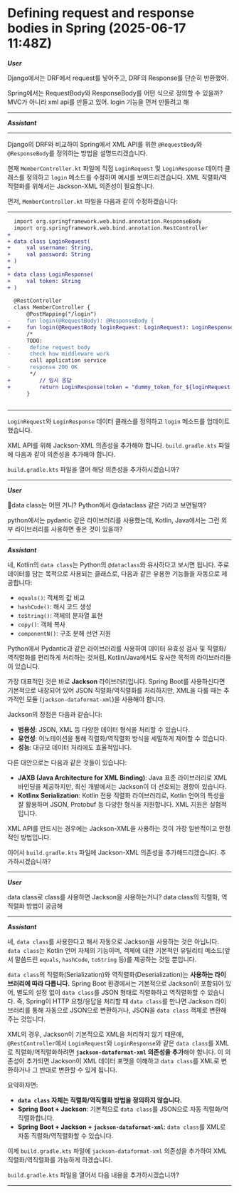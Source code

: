 <!-- Generated by SpecStory -->

# Defining request and response bodies in Spring (2025-06-17 11:48Z)

_**User**_

Django에서는 DRF에서 request를 넣어주고, DRF의 Response를 단순히 반환했어.

Spring에서는 RequestBody와 ResponseBody를 어떤 식으로 정의할 수 있을까?
MVC가 아니라 xml api를 만들고 있어.
login 기능을 먼저 만들려고 해

---

_**Assistant**_



---

Django의 DRF와 비교하여 Spring에서 XML API를 위한 `@RequestBody`와 `@ResponseBody`를 정의하는 방법을 설명드리겠습니다.

현재 `MemberController.kt` 파일에 직접 `LoginRequest` 및 `LoginResponse` 데이터 클래스를 정의하고 `login` 메소드를 수정하여 예시를 보여드리겠습니다. XML 직렬화/역직렬화를 위해서는 Jackson-XML 의존성이 필요합니다.

먼저, `MemberController.kt` 파일을 다음과 같이 수정하겠습니다:


---

```diff
  import org.springframework.web.bind.annotation.ResponseBody
  import org.springframework.web.bind.annotation.RestController
+ 
+ data class LoginRequest(
+     val username: String,
+     val password: String
+ )
+ 
+ data class LoginResponse(
+     val token: String
+ )
  
  @RestController
  class MemberController {
      @PostMapping("/login")
-     fun login(@RequestBody): @ResponseBody {
+     fun login(@RequestBody loginRequest: LoginRequest): LoginResponse {
      /*
      TODO:
-      define request body
-      check how middleware work
       call application service
-      response 200 OK
       */
+         // 임시 응답
+         return LoginResponse(token = "dummy_token_for_${loginRequest.username}")
      }
  
```

---

`LoginRequest`와 `LoginResponse` 데이터 클래스를 정의하고 `login` 메소드를 업데이트했습니다.

XML API를 위해 Jackson-XML 의존성을 추가해야 합니다. `build.gradle.kts` 파일에 다음과 같이 의존성을 추가해야 합니다.

`build.gradle.kts` 파일을 열어 해당 의존성을 추가하시겠습니까?

---

_**User**_

data class는 어떤 거니?
Python에서 @dataclass 같은 거라고 보면될까?

python에서는 pydantic 같은 라이브러리를 사용했는데, 
Kotlin, Java에서는 그런 외부 라이브러리를 사용하면 좋은 것이 있을까?

---

_**Assistant**_

네, Kotlin의 `data class`는 Python의 `@dataclass`와 유사하다고 보시면 됩니다. 주로 데이터를 담는 목적으로 사용되는 클래스로, 다음과 같은 유용한 기능들을 자동으로 제공합니다:

*   `equals()`: 객체의 값 비교
*   `hashCode()`: 해시 코드 생성
*   `toString()`: 객체의 문자열 표현
*   `copy()`: 객체 복사
*   `componentN()`: 구조 분해 선언 지원

Python에서 Pydantic과 같은 라이브러리를 사용하여 데이터 유효성 검사 및 직렬화/역직렬화를 편리하게 처리하는 것처럼, Kotlin/Java에서도 유사한 목적의 라이브러리들이 있습니다.

가장 대표적인 것은 바로 **Jackson** 라이브러리입니다. Spring Boot를 사용하신다면 기본적으로 내장되어 있어 JSON 직렬화/역직렬화를 처리하지만, XML을 다룰 때는 추가적인 모듈 (`jackson-dataformat-xml`)을 사용해야 합니다.

Jackson의 장점은 다음과 같습니다:

*   **범용성**: JSON, XML 등 다양한 데이터 형식을 처리할 수 있습니다.
*   **유연성**: 어노테이션을 통해 직렬화/역직렬화 방식을 세밀하게 제어할 수 있습니다.
*   **성능**: 대규모 데이터 처리에도 효율적입니다.

다른 대안으로는 다음과 같은 것들이 있습니다:

*   **JAXB (Java Architecture for XML Binding)**: Java 표준 라이브러리로 XML 바인딩을 제공하지만, 최신 개발에서는 Jackson이 더 선호되는 경향이 있습니다.
*   **Kotlinx Serialization**: Kotlin 전용 직렬화 라이브러리로, Kotlin 언어의 특성을 잘 활용하며 JSON, Protobuf 등 다양한 형식을 지원합니다. XML 지원은 실험적입니다.

XML API를 만드시는 경우에는 Jackson-XML을 사용하는 것이 가장 일반적이고 안정적인 방법입니다.

이어서 `build.gradle.kts` 파일에 Jackson-XML 의존성을 추가해드리겠습니다. 추가하시겠습니까?

---

_**User**_

data class로 class를 사용하면 Jackson을 사용하는거니?
data class의 직렬화, 역직렬화 방법이 궁금해

---

_**Assistant**_

네, `data class`를 사용한다고 해서 자동으로 Jackson을 사용하는 것은 아닙니다. `data class`는 Kotlin 언어 자체의 기능이며, 객체에 대한 기본적인 유틸리티 메소드(앞서 말씀드린 `equals`, `hashCode`, `toString` 등)를 제공하는 것일 뿐입니다.

`data class`의 직렬화(Serialization)와 역직렬화(Deserialization)는 **사용하는 라이브러리에 따라 다릅니다.** Spring Boot 환경에서는 기본적으로 Jackson이 포함되어 있어, 별도의 설정 없이 `data class`를 JSON 형태로 직렬화하고 역직렬화할 수 있습니다. 즉, Spring이 HTTP 요청/응답을 처리할 때 `data class`를 만나면 Jackson 라이브러리를 통해 자동으로 JSON으로 변환하거나, JSON을 `data class` 객체로 변환해주는 것입니다.

XML의 경우, Jackson이 기본적으로 XML을 처리하지 않기 때문에, `@RestController`에서 `LoginRequest`와 `LoginResponse`와 같은 `data class`를 XML로 직렬화/역직렬화하려면 **`jackson-dataformat-xml` 의존성을 추가**해야 합니다. 이 의존성이 추가되면 Jackson이 XML 데이터 포맷을 이해하고 `data class`를 XML로 변환하거나 그 반대로 변환할 수 있게 됩니다.

요약하자면:

*   **`data class` 자체는 직렬화/역직렬화 방법을 정의하지 않습니다.**
*   **Spring Boot + Jackson**: 기본적으로 `data class`를 JSON으로 자동 직렬화/역직렬화합니다.
*   **Spring Boot + Jackson + `jackson-dataformat-xml`**: `data class`를 XML로 자동 직렬화/역직렬화할 수 있습니다.

이제 `build.gradle.kts` 파일에 `jackson-dataformat-xml` 의존성을 추가하여 XML 직렬화/역직렬화를 가능하게 하겠습니다.

`build.gradle.kts` 파일을 열어서 다음 내용을 추가하시겠습니까?

---

